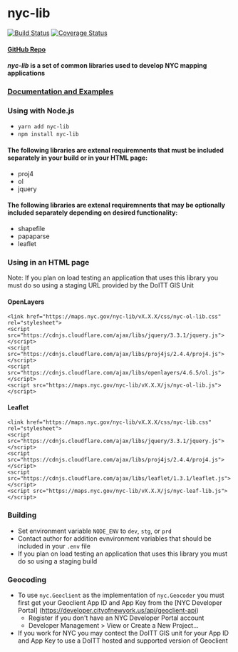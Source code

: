 # nyc-lib

[![Build Status](https://travis-ci.org/timkeane/nyc-lib.svg?branch=master)](https://travis-ci.org/timkeane/nyc-lib) [![Coverage Status](https://coveralls.io/repos/github/timkeane/nyc-lib/badge.svg?branch=master)](https://coveralls.io/github/timkeane/nyc-lib?branch=node) 
#### [GitHub Repo](https://github.com/timkeane/nyc-lib)

#### *nyc-lib* is a set of common libraries used to develop NYC mapping applications

### [Documentation and Examples](https://maps.nyc.gov/nyc-lib/)

### Using with Node.js

* `yarn add nyc-lib`
* `npm install nyc-lib`

#### The following libraries are extenal requiremnents that must be included separately in your build or in your HTML page:
* proj4
* ol
* jquery

#### The following libraries are extenal requiremnents that may be optionally included separately depending on desired functionality:
* shapefile
* papaparse
* leaflet

### Using in an HTML page

Note: If you plan on load testing an application that uses this library you must do so using a staging URL provided by the DoITT GIS Unit 

#### OpenLayers
```
<link href="https://maps.nyc.gov/nyc-lib/vX.X.X/css/nyc-ol-lib.css" rel="stylesheet">
<script src="https://cdnjs.cloudflare.com/ajax/libs/jquery/3.3.1/jquery.js"></script>
<script src="https://cdnjs.cloudflare.com/ajax/libs/proj4js/2.4.4/proj4.js"></script>
<script src="https://cdnjs.cloudflare.com/ajax/libs/openlayers/4.6.5/ol.js"></script>
<script src="https://maps.nyc.gov/nyc-lib/vX.X.X/js/nyc-ol-lib.js"></script>
```

#### Leaflet
```
<link href="https://maps.nyc.gov/nyc-lib/vX.X.X/css/nyc-lib.css" rel="stylesheet">
<script src="https://cdnjs.cloudflare.com/ajax/libs/jquery/3.3.1/jquery.js"></script>
<script src="https://cdnjs.cloudflare.com/ajax/libs/proj4js/2.4.4/proj4.js"></script>
<script src="https://cdnjs.cloudflare.com/ajax/libs/leaflet/1.3.1/leaflet.js"></script>
<script src="https://maps.nyc.gov/nyc-lib/vX.X.X/js/nyc-leaf-lib.js"></script>
```

### Building

* Set environment variable `NODE_ENV` to `dev`, `stg`, or `prd`
* Contact author for addition evnvironment variables that should be included in your `.env` file
* If you plan on load testing an application that uses this library you must do so using a staging build

### Geocoding

* To use `nyc.Geoclient` as the implementation of `nyc.Geocoder` you must first get your Geoclient App ID and App Key from the [NYC Developer Portal] (https://developer.cityofnewyork.us/api/geoclient-api)
  * Register if you don't have an NYC Developer Portal account
  * Developer Management > View or Create a New Project...
* If you work for NYC you may contect the DoITT GIS unit for your App ID and App Key to use a DoITT hosted and supported version of Geoclient
